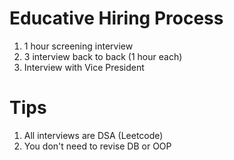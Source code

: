 # Educative Hiring Process
1. 1 hour screening interview
2. 3 interview back to back (1 hour each)
3. Interview with Vice President

# Tips
1. All interviews are DSA (Leetcode)
2. You don't need to revise DB or OOP
